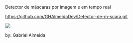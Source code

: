 Detector de máscaras por imagem e em tempo real

https://github.com/GHAlmeidaDev/Detector-de-m-scara.git

![](./assets/demo.gif)

by: Gabriel Almeida
